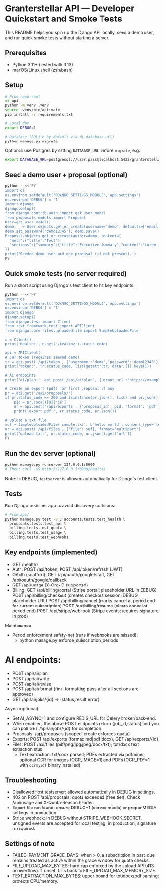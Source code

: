 # Granterstellar API — Developer Quickstart and Smoke Tests

This README helps you spin up the Django API locally, seed a demo user, and run quick smoke tests without starting a server.

## Prerequisites
- Python 3.11+ (tested with 3.13)
- macOS/Linux shell (zsh/bash)

## Setup
```sh
# From repo root
cd api
python -m venv .venv
source .venv/bin/activate
pip install -r requirements.txt

# Local dev
export DEBUG=1

# Database (SQLite by default via dj-database-url)
python manage.py migrate
```

Optional: use Postgres by setting `DATABASE_URL` before `migrate`, e.g.
```sh
export DATABASE_URL=postgresql://user:pass@localhost:5432/granterstellar
```

## Seed a demo user + proposal (optional)
```sh
python - <<'PY'
import os
os.environ.setdefault('DJANGO_SETTINGS_MODULE','app.settings')
os.environ['DEBUG'] = '1'
import django
django.setup()
from django.contrib.auth import get_user_model
from proposals.models import Proposal
User=get_user_model()
demo, _ = User.objects.get_or_create(username='demo', defaults={'email':'demo@example.com'})
demo.set_password('demo12345'); demo.save()
Proposal.objects.get_or_create(author=demo, content={
  "meta":{"title":"Test"},
  "sections":{"summary":{"title":"Executive Summary","content":"Lorem ipsum"}}
})
print('Seeded demo user and one proposal (if not present).')
PY
```

## Quick smoke tests (no server required)
Run a short script using Django's test client to hit key endpoints.
```sh
python - <<'PY'
import os
os.environ.setdefault('DJANGO_SETTINGS_MODULE','app.settings')
os.environ['DEBUG'] = '1'
import django
django.setup()
from django.test import Client
from rest_framework.test import APIClient
from django.core.files.uploadedfile import SimpleUploadedFile

c = Client()
print('health:', c.get('/healthz').status_code)

api = APIClient()
# JWT token (requires seeded demo)
tr = api.post('/api/token', {'username':'demo','password':'demo12345'}, format='json')
print('token:', tr.status_code, list(getattr(tr,'data',{}).keys()))

# AI endpoints
print('ai/plan:', api.post('/api/ai/plan', {'grant_url':'https://example.com/grant'}, format='json').status_code)

# Create an export (pdf) for first proposal if any
pr = api.get('/api/proposals/')
if pr.status_code == 200 and isinstance(pr.json(), list) and pr.json():
    pid = pr.json()[0]['id']
    er = api.post('/api/exports', {'proposal_id': pid, 'format': 'pdf'}, format='json')
    print('export pdf:', er.status_code, er.json())

# Upload a txt file
suf = SimpleUploadedFile('sample.txt', b'hello world', content_type='text/plain')
ur = api.post('/api/files', {'file': suf}, format='multipart')
print('upload txt:', ur.status_code, ur.json().get('url'))
PY
```

## Run the dev server (optional)
```sh
python manage.py runserver 127.0.0.1:8000
# Then: curl -sS http://127.0.0.1:8000/healthz
```

Note: In DEBUG, `testserver` is allowed automatically for Django's test client.

## Tests
Run Django tests per app to avoid discovery collisions:
```sh
# From api/
python manage.py test -v 2 accounts.tests.test_health \
  proposals.tests.test_api \
  billing.tests.test_quota \
  billing.tests.test_usage \
  billing.tests.test_webhooks
```

## Key endpoints (implemented)
- GET /healthz
- Auth: POST /api/token, POST /api/token/refresh (JWT)
- OAuth (scaffold): GET /api/oauth/google/start, GET /api/oauth/google/callback
- GET /api/usage (X-Org-ID supported)
- Billing: GET /api/billing/portal (Stripe portal; placeholder URL in DEBUG)
          POST /api/billing/checkout (creates checkout session; DEBUG placeholder URL)
          POST /api/billing/cancel (marks cancel at period end for current subscription)
          POST /api/billing/resume (clears cancel at period end)
          POST /api/stripe/webhook (Stripe events; requires signature in prod)

Maintenance
- Period enforcement safety-net (runs if webhooks are missed):
  - python manage.py enforce_subscription_periods
# AI endpoints:
  - POST /api/ai/plan
  - POST /api/ai/write
  - POST /api/ai/revise
  - POST /api/ai/format (final formatting pass after all sections are approved)
  - GET /api/ai/jobs/{id} → {status,result,error}

Async (optional):
- Set AI_ASYNC=1 and configure REDIS_URL for Celery broker/back-end.
- When enabled, the above POST endpoints return {job_id,status} and you can poll GET /api/ai/jobs/{id} for completion.
- Proposals: /api/proposals (scoped; create enforces quota)
- Exports: POST /api/exports (format: md|pdf|docx), GET /api/exports/{id}
- Files: POST /api/files (pdf/png/jpg/jpeg/docx/txt); txt/docx text extraction stub
  - Text extraction: txt/docx parsed; PDFs extracted via pdfminer; optional OCR for images (OCR_IMAGE=1) and PDFs (OCR_PDF=1 with `ocrmypdf` binary installed)

## Troubleshooting
- DisallowedHost testserver: allowed automatically in DEBUG in settings.
- 402 on POST /api/proposals: quota exceeded (free tier). Check /api/usage and X-Quota-Reason header.
- Export file not found: ensure DEBUG=1 (serves media) or proper MEDIA settings in production.
- Stripe webhook: in DEBUG without STRIPE_WEBHOOK_SECRET, unsigned events are accepted for local testing; in production, signature is required.

## Settings of note
- FAILED_PAYMENT_GRACE_DAYS: when > 0, a subscription in past_due remains treated as active within the grace window for quota checks.
- FILE_UPLOAD_MAX_BYTES: hard cap enforced by the upload API (413 on overflow). If unset, falls back to FILE_UPLOAD_MAX_MEMORY_SIZE.
- TEXT_EXTRACTION_MAX_BYTES: upper bound for txt/docx/pdf parsing; protects CPU/memory.
